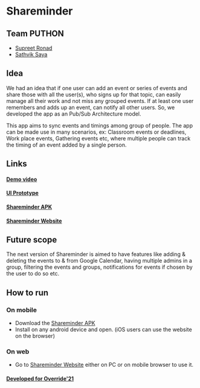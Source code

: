 # Shareminder
## Team PUTHON
- [Supreet Ronad](https://github.com/SupreetRonad)
- [Sathvik Saya](https://github.com/sathviksaya)

## Idea
We had an idea that if one user can add an event or series of events and share those with all the user(s), who signs up for that topic, can easily manage all their work and not miss any grouped events. If at least one user remembers and adds up an event, can notify all other users. So, we developed the app as an Pub/Sub Architecture model.

This app aims to sync events and timings among group of people. The app can be made use in many scenarios, ex: Classroom events or deadlines, Work place events, Gathering events etc, where multiple people can track the timing of an event added by a single person.

## Links
#### [Demo video](https://youtu.be/AU5TW_GvIVU)
#### [UI Prototype](https://www.figma.com/proto/1m5tCFPunO3G7af0v1C5Ut/Shareminder?node-id=12%3A39&scaling=scale-down&page-id=0%3A1&starting-point-node-id=12%3A39)
#### [Shareminder APK](https://drive.google.com/file/d/1-b_25O89c0PvYLXiAWSIagoHr7IAicwF/view?usp=sharing)
#### [Shareminder Website](https://sathviksaya.github.io/shareminder-hosted/)

## Future scope
The next version of Shareminder is aimed to have features like adding & deleting the events to & from Google Calendar, having multiple admins in a group, filtering the events and groups, notifications for events if chosen by the user to do so etc.

## How to run
### On mobile
- Download the [Shareminder APK](https://drive.google.com/file/d/1-b_25O89c0PvYLXiAWSIagoHr7IAicwF/view?usp=sharing)
- Install on any android device and open. (iOS users can use the website on the browser)

### On web
- Go to [Shareminder Website](https://sathviksaya.github.io/shareminder-hosted/) either on PC or on mobile browser to use it.


#### [Developed for Override'21](https://devpost.com/software/shareminder)
